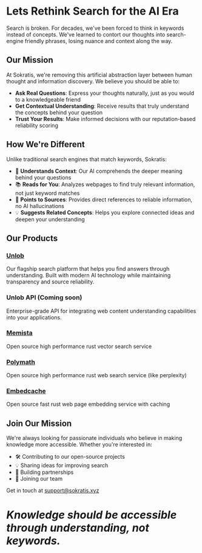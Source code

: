 # Lets Rethink Search for the AI Era

Search is broken. For decades, we've been forced to think in keywords instead of concepts. We've learned to contort our thoughts into search-engine friendly phrases, losing nuance and context along the way.

## Our Mission

At Sokratis, we're removing this artificial abstraction layer between human thought and information discovery. We believe you should be able to:

- **Ask Real Questions**: Express your thoughts naturally, just as you would to a knowledgeable friend
- **Get Contextual Understanding**: Receive results that truly understand the concepts behind your question
- **Trust Your Results**: Make informed decisions with our reputation-based reliability scoring

## How We're Different

Unlike traditional search engines that match keywords, Sokratis:

- 🧠 **Understands Context**: Our AI comprehends the deeper meaning behind your questions
- 📚 **Reads for You**: Analyzes webpages to find truly relevant information, not just keyword matches
- 🎯 **Points to Sources**: Provides direct references to reliable information, no AI hallucinations
- 💡 **Suggests Related Concepts**: Helps you explore connected ideas and deepen your understanding

## Our Products

### [Unlob](https://www.unlob.com)
Our flagship search platform that helps you find answers through understanding. Built with modern AI technology while maintaining transparency and source reliability.

### Unlob API (Coming soon) 
Enterprise-grade API for integrating web content understanding capabilities into your applications.

### [Memista](https://github.com/sokratis-xyz/memista)
Open source high performance rust vector search service

### [Polymath](https://github.com/sokratis-xyz/polymath)
Open source high performance rust web search service (like perplexity)

### [Embedcache](https://github.com/sokratis-xyz/embedcache)
Open source fast rust web page embedding service with caching

## Join Our Mission

We're always looking for passionate individuals who believe in making knowledge more accessible. Whether you're interested in:

- 🛠️ Contributing to our open-source projects
- 💡 Sharing ideas for improving search
- 🤝 Building partnerships
- 🚀 Joining our team

Get in touch at [support@sokratis.xyz](mailto:support@sokratis.xyz)

# _Knowledge should be accessible through understanding, not keywords._
